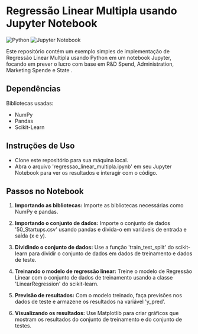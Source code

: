 # Regressão Linear Multipla usando Jupyter Notebook


![Python](https://img.shields.io/badge/-Python-blue)
![Jupyter Notebook](https://img.shields.io/badge/-Jupyter%20Notebook-orange)


Este repositório contém um exemplo simples de implementação de Regressão Linear Multipla usando Python em um notebook Jupyter, focando em prever o lucro com base em  R&D Spend,	Administration,	Marketing Spende e	State .

## Dependências

 Bibliotecas usadas:
 
- NumPy
- Pandas
- Scikit-Learn

## Instruções de Uso

- Clone este repositório para sua máquina local.
- Abra o arquivo 'regressao_linear_multipla.ipynb' em seu Jupyter Notebook para ver os resultados e interagir com o código.

## Passos no Notebook

1. **Importando as bibliotecas:** Importe as bibliotecas necessárias como NumPy e pandas.

2. **Importando o conjunto de dados:** Importe o conjunto de dados '50_Startups.csv' usando pandas e divida-o em variáveis de entrada e saída (x e y).

3. **Dividindo o conjunto de dados:** Use a função 'train_test_split' do scikit-learn para dividir o conjunto de dados em dados de treinamento e dados de teste.

4. **Treinando o modelo de regressão linear:** Treine o modelo de Regressão Linear com o conjunto de dados de treinamento usando a classe 'LinearRegression' do scikit-learn.



5. **Previsão de resultados:** Com o modelo treinado, faça previsões nos dados de teste e armazene os resultados na variável 'y_pred'.

6. **Visualizando os resultados:** Use Matplotlib para criar gráficos que mostram os resultados do conjunto de treinamento e do conjunto de testes.


